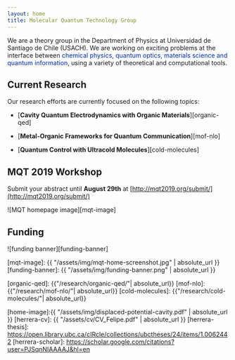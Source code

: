 ```yaml
---
layout: home
title: Molecular Quantum Technology Group
---
```


We are a theory group in the Department of Physics at Universidad de Santiago de Chile (USACH). We are working on exciting problems at the interface between <span style="color: #002bac">chemical physics, quantum optics, materials science and quantum information</span>, using a variety of theoretical and computational tools. 


## Current Research

Our research efforts are currently focused on the following topics:


* [**Cavity Quantum Electrodynamics with Organic Materials**][organic-qed]


* [**Metal-Organic Frameworks for Quantum Communication**][mof-nlo]


* [**Quantum Control with Ultracold Molecules**][cold-molecules]





## MQT 2019 Workshop 

Submit your abstract until **August 29th** at [http://mqt2019.org/submit/](http://mqt2019.org/submit/)

![MQT homepage image][mqt-image]


## Funding


![funding banner][funding-banner]


[mqt-image]: {{ "/assets/img/mqt-home-screenshot.jpg" | absolute_url }}
[funding-banner]: {{ "/assets/img/funding-banner.png" | absolute_url }}

[organic-qed]: {{"/research/organic-qed/"| absolute_url}}
[mof-nlo]: {{"/research/mof-nlo/"| absolute_url}}
[cold-molecules]: {{"/research/cold-molecules/"| absolute_url}}

[fisica-usach]: http://www.fisica.usach.cl
[home-image]:{{ "/assets/img/displaced-potential-cavity.pdf" | absolute_url }} 
[herrera-cv]: {{ "/assets/cv/CV_Felipe.pdf" | absolute_url }}
[herrera-thesis]: https://open.library.ubc.ca/cIRcle/collections/ubctheses/24/items/1.0062442
[herrera-scholar]: https://scholar.google.com/citations?user=PJSqnNIAAAAJ&hl=en
